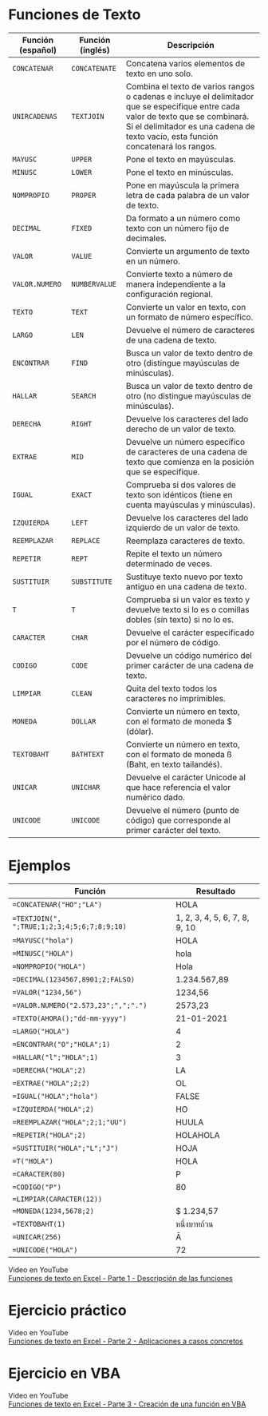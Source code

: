 # Funciones de Texto

| Función (español) | Función (inglés) | Descripción |
| --- | --- | --- |
| `CONCATENAR` | `CONCATENATE` | Concatena varios elementos de texto en uno solo. |
| `UNIRCADENAS` | `TEXTJOIN` | Combina el texto de varios rangos o cadenas e incluye el delimitador que se especifique entre cada valor de texto que se combinará. Si el delimitador es una cadena de texto vacío, esta función concatenará los rangos. |
| `MAYUSC` | `UPPER` | Pone el texto en mayúsculas. |
| `MINUSC` | `LOWER` | Pone el texto en minúsculas. |
| `NOMPROPIO` | `PROPER` | Pone en mayúscula la primera letra de cada palabra de un valor de texto. |
| `DECIMAL` | `FIXED` | Da formato a un número como texto con un número fijo de decimales. |
| `VALOR` | `VALUE` | Convierte un argumento de texto en un número. |
| `VALOR.NUMERO` | `NUMBERVALUE` | Convierte texto a número de manera independiente a la configuración regional. |
| `TEXTO` | `TEXT` | Convierte un valor en texto, con un formato de número específico. |
| `LARGO` | `LEN` | Devuelve el número de caracteres de una cadena de texto. |
| `ENCONTRAR` | `FIND` | Busca un valor de texto dentro de otro (distingue mayúsculas de minúsculas). |
| `HALLAR` | `SEARCH` | Busca un valor de texto dentro de otro (no distingue mayúsculas de minúsculas). |
| `DERECHA` | `RIGHT` | Devuelve los caracteres del lado derecho de un valor de texto. |
| `EXTRAE` | `MID` | Devuelve un número específico de caracteres de una cadena de texto que comienza en la posición que se especifique. |
| `IGUAL` | `EXACT` | Comprueba si dos valores de texto son idénticos (tiene en cuenta mayúsculas y minúsculas). |
| `IZQUIERDA` | `LEFT` | Devuelve los caracteres del lado izquierdo de un valor de texto. |
| `REEMPLAZAR` | `REPLACE` | Reemplaza caracteres de texto. |
| `REPETIR` | `REPT` | Repite el texto un número determinado de veces. |
| `SUSTITUIR` | `SUBSTITUTE` | Sustituye texto nuevo por texto antiguo en una cadena de texto. |
| `T` | `T` | Comprueba si un valor es texto y devuelve texto si lo es o comillas dobles (sin texto) si no lo es. |
| `CARACTER` | `CHAR` | Devuelve el carácter especificado por el número de código. |
| `CODIGO` | `CODE` | Devuelve un código numérico del primer carácter de una cadena de texto. |
| `LIMPIAR` | `CLEAN` | Quita del texto todos los caracteres no imprimibles. |
| `MONEDA` | `DOLLAR` | Convierte un número en texto, con el formato de moneda $ (dólar). |
| `TEXTOBAHT` | `BATHTEXT` | Convierte un número en texto, con el formato de moneda ß (Baht, en texto tailandés). |
| `UNICAR` | `UNICHAR` | Devuelve el carácter Unicode al que hace referencia el valor numérico dado. |
| `UNICODE ` | `UNICODE` | Devuelve el número (punto de código) que corresponde al primer carácter del texto. |


# Ejemplos

| Función | Resultado |
| --- | --- |
| `=CONCATENAR("HO";"LA")` | HOLA |
| `=TEXTJOIN(", ";TRUE;1;2;3;4;5;6;7;8;9;10)` | 1, 2, 3, 4, 5, 6, 7, 8, 9, 10 |
| `=MAYUSC("hola")` | HOLA |
| `=MINUSC("HOLA")` | hola |
| `=NOMPROPIO("HOLA")` | Hola |
| `=DECIMAL(1234567,8901;2;FALSO)` | 1.234.567,89 |
| `=VALOR("1234,56")` | 1234,56 |
| `=VALOR.NUMERO("2.573,23";",";".")` | 2573,23 |
| `=TEXTO(AHORA();"dd-mm-yyyy")` | 21-01-2021 |
| `=LARGO("HOLA")` | 4 |
| `=ENCONTRAR("O";"HOLA";1)` | 2 |
| `=HALLAR("l";"HOLA";1)` | 3 |
| `=DERECHA("HOLA";2)` | LA |
| `=EXTRAE("HOLA";2;2)` | OL |
| `=IGUAL("HOLA";"hola")` | FALSE |
| `=IZQUIERDA("HOLA";2)` | HO |
| `=REEMPLAZAR("HOLA";2;1;"UU")` | HUULA |
| `=REPETIR("HOLA";2)` | HOLAHOLA |
| `=SUSTITUIR("HOLA";"L";"J")` | HOJA |
| `=T("HOLA")` | HOLA |
| `=CARACTER(80)` | P |
| `=CODIGO("P")` | 80 |
| `=LIMPIAR(CARACTER(12))` |  |
| `=MONEDA(1234,5678;2)` | $ 1.234,57 |
| `=TEXTOBAHT(1)` | หนึ่งบาทถ้วน |
| `=UNICAR(256)` | Ā |
| `=UNICODE("HOLA")` | 72 |

Video en YouTube  
[Funciones de texto en Excel - Parte 1 - Descripción de las funciones](https://www.youtube.com/watch?v=GWuT2JHUavI)


# Ejercicio práctico

Video en YouTube  
[Funciones de texto en Excel - Parte 2 - Aplicaciones a casos concretos](https://www.youtube.com/watch?v=ABWS0mlEH3s)


# Ejercicio en VBA

Video en YouTube  
[Funciones de texto en Excel - Parte 3 - Creación de una función en VBA](https://www.youtube.com/watch?v=AhY06WfIqFg)




















